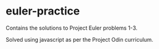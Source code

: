 # euler-practice

Contains the solutions to Project Euler problems 1-3.

Solved using javascript as per the Project Odin curriculum.
